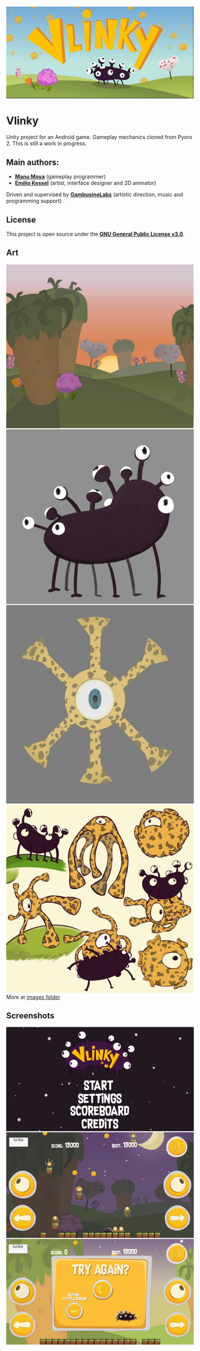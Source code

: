 ![Game banner](Images/banner-1.jpg)
# Vlinky
Unity project for an Android game. Gameplay mechanics cloned from Pyoro 2.
This is still a work in progress.

## Main authors:
- **[Manu Moya](https://github.com/Moya1407)** (gameplay programmer)
- **[Emilio Kessel](https://www.instagram.com/ekesselm/)** (artist, interface designer and 2D animator)

Driven and supervised by **[GambusinoLabs](gambusinolabs.com)** (artistic direction, music and programming support) .

## License
This project is open source under the **[GNU General Public License v3.0](LICENSE)**.

## Art
![Background landscape](Images/background-2.jpg)
![Vlinky character](Images/vlinky.jpg)
![Din character](Images/din.jpg)
![Characters Both](Images/characters.jpg)
More at [images folder](Images/)


## Screenshots
![Screenshot title](Images/screenshot-0.png)
![Screenshot gameplay](Images/screenshot-1.png)
![Screenshot death](Images/screenshot-2.png)
